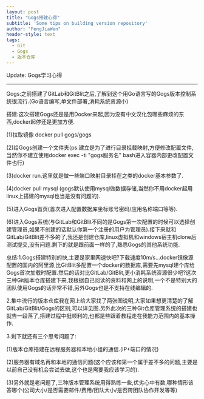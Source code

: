 ```yaml
---
layout: post
title: "Gogs搭建心得"
subtitle: 'Some tips on building version repository'
author: "FengJiaWen"
header-style: text
tags:
  - Git
  - Gogs
  - 版本仓库
---
```


Update: Gogs学习心得

---

<p>Gogs:之前搭建了GitLab和GitBlit之后,了解到这个用Go语言写的Gogs版本控制系统很流行.(Go语言编写,单文件部署,消耗系统资源小)</p>
<p>搭建:这次搭建Gogs还是是用Docker来起,因为没有中文汉化包哪些麻烦的东西,docker起停还是更加方便.</p>
<p>(1)拉取镜像  docker pull gogs/gogs</p>
<p>(2)给Gogs创建一个文件夹(ps:建立是为了进行目录挂载映射,方便修改配置文件,当然你不建立使用docker exec -ti "gogs服务名" bash进入容器内部更改配置文件也行)</p>
<p>(3)docker run.这里就是做一些端口映射目录挂在之类的docker基本参数了.</p>
<p>(4)docker pull mysql (gogs默认使用mysql做数据存储,当然你不用docker起用linux上搭建的mysql也当是没有问题的).</p>
<p>(5)进入Gogs首页(首次进入配置数据库坐标账号密码/应用名称端口等等).</p>
<p>(6)进入Gogs系统(与GitLab和GitBlit不同的是Gogs第一次配置的时候可以选择创建管理员,如果不创建的话默认你第一个注册的用户为管理员).接下来就和GitLab/GitBlit差不多的了,我还是创建仓库,linux虚拟机和windows宿主机clone后测试提交,没有问题.剩下的就是跟前面一样的了,熟悉Gogs的其他系统功能.</p>
<p>总结:1.Gogs搭建特别的快,主要是家里网速快吧?下载速度10m/s...docker镜像源配置的国内的阿里源,比GitBlit多配置一个docker的数据库,需要先mysql建个库给Gogs首次加载时配置.然后的话对比GitLab/GitBlit,更小消耗系统资源很少吧?这次三种Git版本仓库搭建下来,我根据自己阅读的资料和网上的说明,一个不是特别大的团队使用Gogs的话非常不错,另外Gogs也是不支持在线编辑的.</p>
<p>2.集中流行的版本仓库我在网上给大家找了两张图说明,大家如果想更清楚的了解GitLab/GitBlit/Gogs的区别,可以详见图.另外此次的三种Git仓库管理系统的搭建也就告一段落了,搭建过程中挺顺利的,也都是些跟着教程走在我能力范围内的基本操作.</p>
<p>3.剩下就还有三个思考问题了:</p>
<p>(1)版本仓库搭建在远程服务器和本地小组的通信.(IP+端口的情况)</p>
<p>(2)服务器有域名再和本地的通信问题(这个应该和第一个属于差不多的问题,主要是以前自己没有机会尝试去做,这个也是需要我应该学习的).</p>
<p>(3)另外就是老问题了,三种版本管理系统用得熟练一些,优劣心中有数,哪种情形该答哪个(公司大小/是否需要邮件/费用/团队大小/是否跨团队协作开发等等)</p>